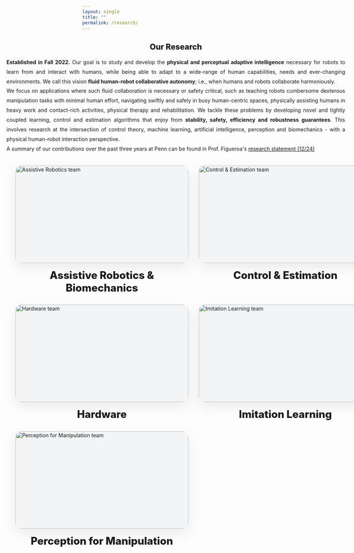 ```yaml
---
layout: single
title: ""
permalink: /research/
---
```


<!-- ===== FULL-WIDTH INTRO ===== -->
<section class="rb-fullbleed">
  <div class="rb-intro">
    <h1>Our Research</h1>
    <p>
    <b> Established in Fall 2022.</b> Our goal is to study and develop the <b>physical and perceptual adaptive intelligence</b> necessary for robots to learn from and interact with humans, while being able to adapt to a wide-range of human capabilities, needs and ever-changing environments. We call this vision <b>fluid human-robot collaborative autonomy</b>; i.e., when humans and robots collaborate harmoniously. 
    </p>
    <p>
  We focus on applications where such fluid collaboration is necessary or safety critical, such as teaching robots cumbersome dexterous manipulation tasks with minimal human effort, navigating swiftly and safely in busy human-centric spaces, physically assisting humans in heavy work and contact-rich activities, physical therapy and rehabilitation. We tackle these problems by developing novel and tightly coupled learning, control and estimation algorithms that enjoy from <b>stability, safety, efficiency and robustness guarantees</b>. This involves research at the intersection of control theory, machine learning, artificial intelligence, perception and biomechanics - with a physical human-robot interaction perspective.     
    </p>
   
  A summary of our contributions over the past three years at Penn can be found in Prof. Figueroa's <a href="https://nbfigueroa.github.io/data/nadia/Figueroa_Research_Statement_2024.pdf"> research statement (12/24) </a>
    
  </div>
</section>

<!-- ===== FULL-WIDTH GRID ===== -->
<section class="rb-grid">
  <a class="rb-card" href="{{ site.baseurl }}/research/">
    <div class="rb-img">
      <img src="{{ site.baseurl }}/assets/images/Assistive_Robotics.JPG" alt="Assistive Robotics team">
    </div>
    <h3>Assistive Robotics & Biomechanics</h3>
  </a>

  <a class="rb-card" href="{{ site.baseurl }}/research/">
    <div class="rb-img">
      <img src="{{ site.baseurl }}/assets/images/Control_Estimation.JPG" alt="Control & Estimation team">
    </div>
    <h3>Control &amp; Estimation</h3>
  </a>

  <a class="rb-card" href="{{ site.baseurl }}/research/">
    <div class="rb-img">
      <img src="{{ site.baseurl }}/assets/images/hardware.JPG" alt="Hardware team">
    </div>
    <h3>Hardware</h3>
  </a>

  <a class="rb-card" href="{{ site.baseurl }}/research/">
    <div class="rb-img">
      <img src="{{ site.baseurl }}/assets/images/Imitation_Learning.JPG" alt="Imitation Learning team">
    </div>
    <h3>Imitation Learning</h3>
  </a>

  <a class="rb-card" href="{{ site.baseurl }}/research/">
    <div class="rb-img">
      <img src="{{ site.baseurl }}/assets/images/Perception_for_manipulation.JPG" alt="Perception for Manipulation team">
    </div>
    <h3>Perception for Manipulation</h3>
  </a>
</section>

<style>
/* 🔕 Hide the Minimal Mistakes pager on this page */
.pagination{ display:none !important; }

/* keep the theme’s top spacing small */
.main .page__content { padding-top: 0.5rem; }

/* ---------- FULL-BLEED INTRO ---------- */
.rb-fullbleed{
  width: 100vw;
  margin-left: calc(50% - 50vw);
}
.rb-intro{
  max-width: 1200px;
  margin: 0 auto 2rem;
  padding: 0 24px;
  text-align: justify;
  text-justify: inter-word;
}
.rb-intro h1{
  text-align: center;
  margin-bottom: 1rem;
  font-weight: 800;
}
.rb-intro p{
  margin: 0 auto;
  line-height: 1.85;
  max-width: 1000px;
}

/* ---------- FULL-BLEED GRID (fixes width limit) ---------- */
.rb-grid{
  width: 100vw;                         /* break out of the theme container */
  margin-left: calc(50% - 50vw);
  padding: 0 clamp(16px, 5vw, 48px);    /* responsive side padding */
  display: grid;
  gap: clamp(20px, 3vw, 40px);

  /* 3 columns on wide screens, but each column must be at least 380px */
  grid-template-columns: repeat(3, minmax(380px, 1fr));
  justify-items: center;                /* center cards inside their tracks */
}

/* fallbacks for smaller screens */
@media (max-width: 1200px){
  .rb-grid{ grid-template-columns: repeat(2, minmax(360px, 1fr)); }
}
@media (max-width: 800px){
  .rb-grid{ grid-template-columns: minmax(300px, 1fr); }
}

/* ---------- CARD ---------- */
.rb-card{
  width: 100%;
  max-width: 720px;                     /* let cards grow wide */
  text-decoration: none;
  color: inherit;
  display: flex;
  flex-direction: column;
  align-items: center;
}

/* image frame — wide aspect so no tall letterbox */
.rb-img{
  width: 100%;
  aspect-ratio: 16 / 9;                 /* wide and roomy */
  border-radius: 16px;
  overflow: hidden;
  box-shadow: 0 12px 36px rgba(0,0,0,.08);
  background: #f3f4f6;
  display: flex;
  align-items: center;
  justify-content: center;
}
.rb-img img{
  width: 100%;
  height: 100%;
  object-fit: cover;                    /* fill the frame (no tiny centered strip) */
  display: block;
  transition: transform .35s ease, filter .35s ease;
}

.rb-card:hover .rb-img img{
  transform: scale(1.03);
  filter: brightness(1.03);
}

.rb-card h3{
  margin: 1rem 0 0;
  text-align: center;
  font-size: clamp(1.2rem, 1.4vw + .9rem, 1.8rem);
  font-weight: 800;
}
</style>

